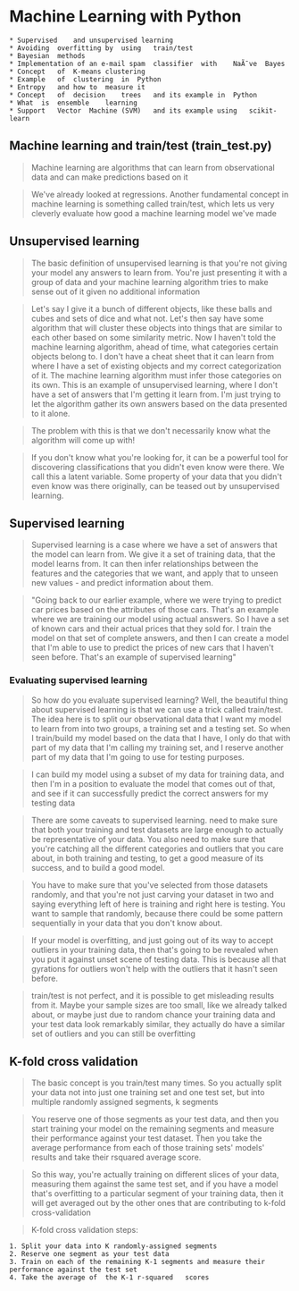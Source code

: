 # Machine	Learning	with	Python

	* Supervised	and	unsupervised learning 
	* Avoiding	overfitting	by	using	train/test 
	* Bayesian	methods 
	* Implementation of an e-mail spam	classifier	with	NaÃ¯ve	Bayes 
	* Concept	of	K-means	clustering 
	* Example	of	clustering	in	Python 
	* Entropy	and	how	to	measure	it 
	* Concept	of	decision	trees	and	its	example	in	Python 
	* What	is	ensemble	learning 
	* Support	Vector	Machine	(SVM)	and	its	example	using	scikit-learn

## Machine learning	and	train/test (train_test.py)

> Machine learning are algorithms	that	can	learn	from	observational	data	and	can	make	predictions	based	on	it

> We've	already	looked	at	regressions. Another	fundamental	concept	in	machine	learning	is	something	called	train/test,	which	lets	us	very cleverly	evaluate	how	good	a	machine	learning	model	we've	made

## Unsupervised	learning

> The	basic	definition	of unsupervised	learning	is	that	you're	not	giving	your	model	any	answers	to	learn	from.	You're	just presenting	it	with	a	group	of	data	and	your	machine	learning	algorithm	tries	to	make	sense	out	of	it	given no	additional	information

> Let's	say	I	give	it	a	bunch	of	different	objects,	like	these	balls	and	cubes	and	sets	of	dice	and	what	not. Let's	then	say	have	some	algorithm	that	will	cluster	these	objects	into	things	that	are	similar	to	each	other based	on	some	similarity	metric.
Now	I	haven't	told	the	machine	learning	algorithm,	ahead	of	time,	what	categories	certain	objects	belong to.	I	don't	have	a	cheat	sheet	that	it	can	learn	from	where	I	have	a	set	of	existing	objects	and	my	correct categorization	of	it.	The	machine	learning	algorithm	must	infer	those	categories	on	its	own.	This	is	an example	of	unsupervised	learning,	where	I	don't	have	a	set	of	answers	that	I'm	getting	it	learn	from.	I'm just	trying	to	let	the	algorithm	gather	its	own	answers	based	on	the	data	presented	to	it	alone.

> The	problem	with	this	is	that	we	don't	necessarily	know	what	the	algorithm	will	come	up	with!	

> If you	don't	know	what	you're	looking	for,	it	can	be	a powerful	tool	for	discovering	classifications	that	you	didn't	even	know	were	there.	We	call	this	a	latent variable.	Some	property	of	your	data	that	you	didn't	even	know	was	there	originally,	can	be	teased	out	by unsupervised	learning.


## Supervised	learning

> Supervised learning is a case	where we have a set of answers that the model can learn from. We give it a set of training data, that the model learns from. It	can	then infer relationships between the features and the categories that we want, and apply that to unseen	new	values - and predict information about them.

> "Going	back	to	our	earlier	example,	where	we	were	trying	to	predict	car	prices	based	on	the	attributes	of those	cars.	That's	an	example	where	we	are	training	our	model	using	actual	answers.	So	I	have	a	set	of known	cars	and	their	actual	prices	that	they	sold	for.	I	train	the	model	on	that	set	of	complete	answers,	and then	I	can	create	a	model	that	I'm	able	to	use	to	predict	the	prices	of	new	cars	that	I	haven't	seen	before. That's	an	example	of	supervised	learning"

### Evaluating supervised learning

> So	how	do	you	evaluate	supervised	learning?	Well,	the	beautiful	thing	about	supervised	learning	is	that we	can	use	a	trick	called	train/test.	The	idea	here	is	to	split	our	observational	data	that	I	want	my	model to	learn	from	into	two	groups,	a	training	set	and	a	testing	set.	So	when	I	train/build	my	model	based	on	the data	that	I	have,	I	only	do	that	with	part	of	my	data	that	I'm	calling	my	training	set,	and	I	reserve	another part	of	my	data	that	I'm	going	to	use	for	testing	purposes.

> I	can	build	my	model	using	a	subset	of	my	data	for	training	data,	and	then	I'm	in	a	position	to	evaluate	the model	that	comes	out	of	that,	and	see	if	it	can	successfully	predict	the	correct	answers	for	my	testing	data

> There	are	some	caveats	to	supervised	learning.	need	to	make	sure	that	both	your	training	and	test	datasets are	large	enough	to	actually	be	representative	of	your	data.	You	also	need	to	make	sure	that	you're catching	all	the	different	categories	and	outliers	that	you	care	about,	in	both	training	and	testing,	to	get	a good	measure	of	its	success,	and	to	build	a	good	model.

> You	have	to	make	sure	that	you've	selected	from	those	datasets	randomly,	and	that	you're	not	just	carving your	dataset	in	two	and	saying	everything	left	of	here	is	training	and	right	here	is	testing.	You	want	to sample	that	randomly,	because	there	could	be	some	pattern	sequentially	in	your	data	that	you	don't	know about.

> If your model is overfitting, and just going out of its way to accept outliers	in	your	training	data, then	that's	going	to	be	revealed	when	you	put	it	against	unset	scene	of	testing	data.	This	is	because	all	that gyrations	for	outliers	won't	help	with	the	outliers	that	it	hasn't	seen	before.

> 	train/test	is	not	perfect,	and	it	is	possible	to	get	misleading	results	from	it.	Maybe your	sample	sizes	are	too	small,	like	we	already	talked	about,	or	maybe	just	due	to	random	chance	your training	data	and	your	test	data	look	remarkably	similar,	they	actually	do	have	a	similar	set	of	outliers	and	you	can	still	be	overfitting

## K-fold cross validation

> The	basic	concept	is	you	train/test	many	times.	So	you	actually	split	your	data	not into	just	one	training	set	and	one	test	set,	but	into	multiple	randomly	assigned	segments,	k	segments

> You reserve one of those segments as your	test data, and then	you	start training your	model on the remaining segments	and	measure	their performance against your test	dataset. Then you take the average performance from	each of	those training sets' models' results and take their rsquared average score.

> So	this	way,	you're	actually	training	on	different	slices	of	your	data,	measuring	them	against	the	same	test set,	and	if	you	have	a	model	that's	overfitting	to	a	particular	segment	of	your	training	data,	then	it	will	get averaged	out	by	the	other	ones	that	are	contributing	to	k-fold	cross-validation

> K-fold	cross	validation	steps:
	
	1. Split your data into	K randomly-assigned	segments
	2. Reserve one segment as your test	data 
	3. Train on	each of	the	remaining K-1 segments and measure their performance against the test set 
	4. Take	the	average	of	the	K-1	r-squared	scores